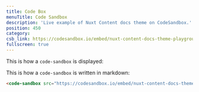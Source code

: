 ```yaml
---
title: Code Box
menuTitle: Code Sandbox
description: 'Live example of Nuxt Content docs theme on CodeSandbox.'
position: 450
category: 
csb_link: https://codesandbox.io/embed/nuxt-content-docs-theme-playground-inwxb?hidenavigation=1&theme=dark
fullscreen: true
---
```


This is how a `code-sandbox` is displayed:
<code-sandbox :src="csb_link"></code-sandbox>

This is how a `code-sandbox` is written in markdown:
```md
<code-sandbox src="https://codesandbox.io/embed/nuxt-content-docs-theme-playground-inwxb?hidenavigation=1&theme=dar"></code-sandbox>
```
